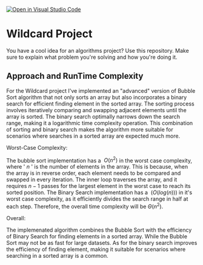 [![Open in Visual Studio Code](https://classroom.github.com/assets/open-in-vscode-718a45dd9cf7e7f842a935f5ebbe5719a5e09af4491e668f4dbf3b35d5cca122.svg)](https://classroom.github.com/online_ide?assignment_repo_id=13051693&assignment_repo_type=AssignmentRepo)
# Wildcard Project

You have a cool idea for an algorithms project? Use this repository. Make sure
to explain what problem you're solving and how you're doing it.

## Approach and RunTime Complexity

For the Wildcard project I've implemented an "advanced" version of Bubble Sort algorithm that not only sorts an array but also incorporates a binary search for efficient finding element in the sorted array. The sorting process involves iteratively comparing and swapping adjacent elements until the array is sorted. The binary search optimally narrows down the search range, making it a logarithmic time complexity operation. This combination of sorting and binary search makes the algorithm more suitable for scenarios where searches in a sorted array are expected much more.

Worst-Case Complexity: 

The bubble sort implementation has a $\ O(n^2)$ in the worst case complexity, where ' $n$ ' is the number of elements in the array. This is because, when the array is in reverse order, each element needs to be compared and swapped in every iteration. The inner loop traverses the array, and it requires $n-1$ passes for the largest element in the worst case to reach its sorted position. The Binary Search implementation has a $\ (O(log (n)))$ in it's worst case complexity, as it efficiently divides the search range in half at each step. Therefore, the overall time complexity will be $\Theta (n^2)$. 

Overall: 

The implemenated algorithm combines the Bubble Sort with the efficiency of Binary Search for finding elements in a sorted array. While the Bubble Sort may not be as fast for large datasets. As for the binary search improves the efficiency of finding element, making it suitable for scenarios where searching in a sorted array is a common.
